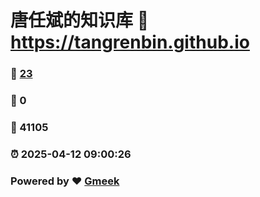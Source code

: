 # 唐任斌的知识库 :link: https://tangrenbin.github.io 
### :page_facing_up: [23](https://tangrenbin.github.io/tag.html) 
### :speech_balloon: 0 
### :hibiscus: 41105 
### :alarm_clock: 2025-04-12 09:00:26 
### Powered by :heart: [Gmeek](https://github.com/Meekdai/Gmeek)
